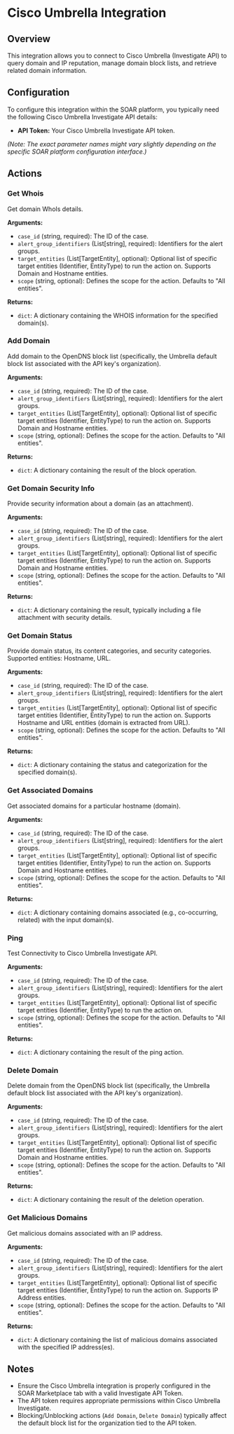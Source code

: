 # Cisco Umbrella Integration

## Overview

This integration allows you to connect to Cisco Umbrella (Investigate API) to query domain and IP reputation, manage domain block lists, and retrieve related domain information.

## Configuration

To configure this integration within the SOAR platform, you typically need the following Cisco Umbrella Investigate API details:

*   **API Token:** Your Cisco Umbrella Investigate API token.

*(Note: The exact parameter names might vary slightly depending on the specific SOAR platform configuration interface.)*

## Actions

### Get Whois

Get domain WhoIs details.

**Arguments:**

*   `case_id` (string, required): The ID of the case.
*   `alert_group_identifiers` (List[string], required): Identifiers for the alert groups.
*   `target_entities` (List[TargetEntity], optional): Optional list of specific target entities (Identifier, EntityType) to run the action on. Supports Domain and Hostname entities.
*   `scope` (string, optional): Defines the scope for the action. Defaults to "All entities".

**Returns:**

*   `dict`: A dictionary containing the WHOIS information for the specified domain(s).

### Add Domain

Add domain to the OpenDNS block list (specifically, the Umbrella default block list associated with the API key's organization).

**Arguments:**

*   `case_id` (string, required): The ID of the case.
*   `alert_group_identifiers` (List[string], required): Identifiers for the alert groups.
*   `target_entities` (List[TargetEntity], optional): Optional list of specific target entities (Identifier, EntityType) to run the action on. Supports Domain and Hostname entities.
*   `scope` (string, optional): Defines the scope for the action. Defaults to "All entities".

**Returns:**

*   `dict`: A dictionary containing the result of the block operation.

### Get Domain Security Info

Provide security information about a domain (as an attachment).

**Arguments:**

*   `case_id` (string, required): The ID of the case.
*   `alert_group_identifiers` (List[string], required): Identifiers for the alert groups.
*   `target_entities` (List[TargetEntity], optional): Optional list of specific target entities (Identifier, EntityType) to run the action on. Supports Domain and Hostname entities.
*   `scope` (string, optional): Defines the scope for the action. Defaults to "All entities".

**Returns:**

*   `dict`: A dictionary containing the result, typically including a file attachment with security details.

### Get Domain Status

Provide domain status, its content categories, and security categories. Supported entities: Hostname, URL.

**Arguments:**

*   `case_id` (string, required): The ID of the case.
*   `alert_group_identifiers` (List[string], required): Identifiers for the alert groups.
*   `target_entities` (List[TargetEntity], optional): Optional list of specific target entities (Identifier, EntityType) to run the action on. Supports Hostname and URL entities (domain is extracted from URL).
*   `scope` (string, optional): Defines the scope for the action. Defaults to "All entities".

**Returns:**

*   `dict`: A dictionary containing the status and categorization for the specified domain(s).

### Get Associated Domains

Get associated domains for a particular hostname (domain).

**Arguments:**

*   `case_id` (string, required): The ID of the case.
*   `alert_group_identifiers` (List[string], required): Identifiers for the alert groups.
*   `target_entities` (List[TargetEntity], optional): Optional list of specific target entities (Identifier, EntityType) to run the action on. Supports Domain and Hostname entities.
*   `scope` (string, optional): Defines the scope for the action. Defaults to "All entities".

**Returns:**

*   `dict`: A dictionary containing domains associated (e.g., co-occurring, related) with the input domain(s).

### Ping

Test Connectivity to Cisco Umbrella Investigate API.

**Arguments:**

*   `case_id` (string, required): The ID of the case.
*   `alert_group_identifiers` (List[string], required): Identifiers for the alert groups.
*   `target_entities` (List[TargetEntity], optional): Optional list of specific target entities (Identifier, EntityType) to run the action on.
*   `scope` (string, optional): Defines the scope for the action. Defaults to "All entities".

**Returns:**

*   `dict`: A dictionary containing the result of the ping action.

### Delete Domain

Delete domain from the OpenDNS block list (specifically, the Umbrella default block list associated with the API key's organization).

**Arguments:**

*   `case_id` (string, required): The ID of the case.
*   `alert_group_identifiers` (List[string], required): Identifiers for the alert groups.
*   `target_entities` (List[TargetEntity], optional): Optional list of specific target entities (Identifier, EntityType) to run the action on. Supports Domain and Hostname entities.
*   `scope` (string, optional): Defines the scope for the action. Defaults to "All entities".

**Returns:**

*   `dict`: A dictionary containing the result of the deletion operation.

### Get Malicious Domains

Get malicious domains associated with an IP address.

**Arguments:**

*   `case_id` (string, required): The ID of the case.
*   `alert_group_identifiers` (List[string], required): Identifiers for the alert groups.
*   `target_entities` (List[TargetEntity], optional): Optional list of specific target entities (Identifier, EntityType) to run the action on. Supports IP Address entities.
*   `scope` (string, optional): Defines the scope for the action. Defaults to "All entities".

**Returns:**

*   `dict`: A dictionary containing the list of malicious domains associated with the specified IP address(es).

## Notes

*   Ensure the Cisco Umbrella integration is properly configured in the SOAR Marketplace tab with a valid Investigate API Token.
*   The API token requires appropriate permissions within Cisco Umbrella Investigate.
*   Blocking/Unblocking actions (`Add Domain`, `Delete Domain`) typically affect the default block list for the organization tied to the API token.
